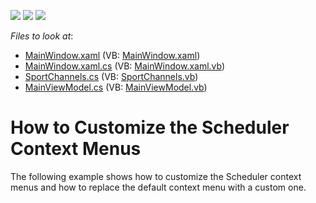 <!-- default badges list -->
![](https://img.shields.io/endpoint?url=https://codecentral.devexpress.com/api/v1/VersionRange/128655910/17.2.3%2B)
[![](https://img.shields.io/badge/Open_in_DevExpress_Support_Center-FF7200?style=flat-square&logo=DevExpress&logoColor=white)](https://supportcenter.devexpress.com/ticket/details/T574078)
[![](https://img.shields.io/badge/📖_How_to_use_DevExpress_Examples-e9f6fc?style=flat-square)](https://docs.devexpress.com/GeneralInformation/403183)
<!-- default badges end -->
<!-- default file list -->
*Files to look at*:

* [MainWindow.xaml](./CS/DXScheduler_PopUpMenuCustomization/MainWindow.xaml) (VB: [MainWindow.xaml](./VB/DXScheduler_PopUpMenuCustomization/MainWindow.xaml))
* [MainWindow.xaml.cs](./CS/DXScheduler_PopUpMenuCustomization/MainWindow.xaml.cs) (VB: [MainWindow.xaml.vb](./VB/DXScheduler_PopUpMenuCustomization/MainWindow.xaml.vb))
* [SportChannels.cs](./CS/DXScheduler_PopUpMenuCustomization/Model/SportChannels.cs) (VB: [SportChannels.vb](./VB/DXScheduler_PopUpMenuCustomization/Model/SportChannels.vb))
* [MainViewModel.cs](./CS/DXScheduler_PopUpMenuCustomization/ViewModel/MainViewModel.cs) (VB: [MainViewModel.vb](./VB/DXScheduler_PopUpMenuCustomization/ViewModel/MainViewModel.vb))
<!-- default file list end -->
# How to Customize the Scheduler Context Menus


The following example shows how to customize the Scheduler context menus and how to replace the default context menu with a custom one. 

<br/>


